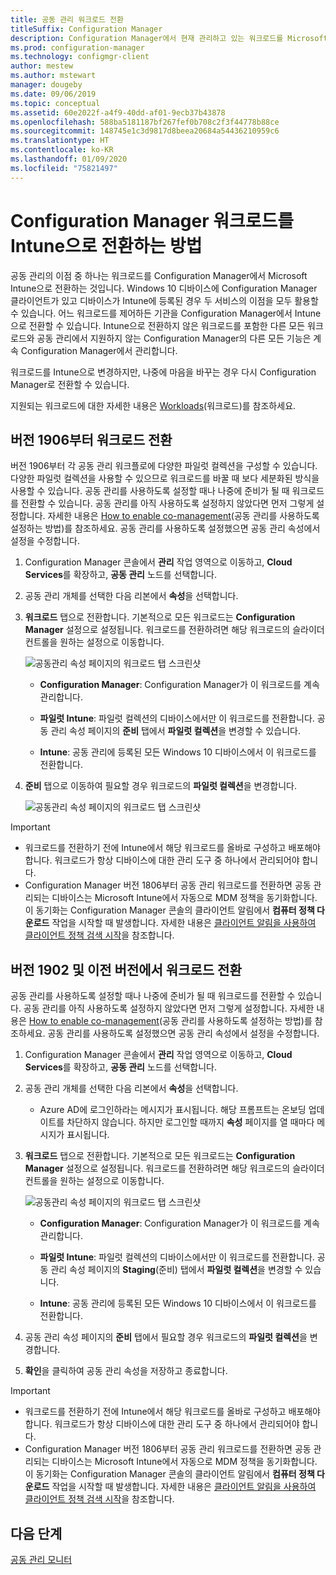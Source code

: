 ```yaml
---
title: 공동 관리 워크로드 전환
titleSuffix: Configuration Manager
description: Configuration Manager에서 현재 관리하고 있는 워크로드를 Microsoft Intune으로 전환하는 방법을 알아봅니다.
ms.prod: configuration-manager
ms.technology: configmgr-client
author: mestew
ms.author: mstewart
manager: dougeby
ms.date: 09/06/2019
ms.topic: conceptual
ms.assetid: 60e2022f-a4f9-40dd-af01-9ecb37b43878
ms.openlocfilehash: 588ba5181187bf267fef0b708c2f3f44778b88ce
ms.sourcegitcommit: 148745e1c3d9817d8beea20684a54436210959c6
ms.translationtype: HT
ms.contentlocale: ko-KR
ms.lasthandoff: 01/09/2020
ms.locfileid: "75821497"
---
```

# <a name="how-to-switch-configuration-manager-workloads-to-intune"></a>Configuration Manager 워크로드를 Intune으로 전환하는 방법

공동 관리의 이점 중 하나는 워크로드를 Configuration Manager에서 Microsoft Intune으로 전환하는 것입니다. Windows 10 디바이스에 Configuration Manager 클라이언트가 있고 디바이스가 Intune에 등록된 경우 두 서비스의 이점을 모두 활용할 수 있습니다. 어느 워크로드를 제어하든 기관을 Configuration Manager에서 Intune으로 전환할 수 있습니다. Intune으로 전환하지 않은 워크로드를 포함한 다른 모든 워크로드와 공동 관리에서 지원하지 않는 Configuration Manager의 다른 모든 기능은 계속 Configuration Manager에서 관리합니다.

워크로드를 Intune으로 변경하지만, 나중에 마음을 바꾸는 경우 다시 Configuration Manager로 전환할 수 있습니다.

지원되는 워크로드에 대한 자세한 내용은 [Workloads](/sccm/comanage/workloads)(워크로드)를 참조하세요.

## <a name="switch-workloads-starting-in-version-1906"></a>버전 1906부터 워크로드 전환
<!--3555750 FKA 1357954 -->
버전 1906부터 각 공동 관리 워크플로에 다양한 파일럿 컬렉션을 구성할 수 있습니다. 다양한 파일럿 컬렉션을 사용할 수 있으므로 워크로드를 바꿀 때 보다 세분화된 방식을 사용할 수 있습니다. 공동 관리를 사용하도록 설정할 때나 나중에 준비가 될 때 워크로드를 전환할 수 있습니다. 공동 관리를 아직 사용하도록 설정하지 않았다면 먼저 그렇게 설정합니다. 자세한 내용은 [How to enable co-management](/sccm/comanage/how-to-enable)(공동 관리를 사용하도록 설정하는 방법)를 참조하세요. 공동 관리를 사용하도록 설정했으면 공동 관리 속성에서 설정을 수정합니다.

1. Configuration Manager 콘솔에서 **관리** 작업 영역으로 이동하고, **Cloud Services**를 확장하고, **공동 관리** 노드를 선택합니다.  
2. 공동 관리 개체를 선택한 다음 리본에서 **속성**을 선택합니다.  
3. **워크로드** 탭으로 전환합니다. 기본적으로 모든 워크로드는 **Configuration Manager** 설정으로 설정됩니다. 워크로드를 전환하려면 해당 워크로드의 슬라이더 컨트롤을 원하는 설정으로 이동합니다.  

    ![공동관리 속성 페이지의 워크로드 탭 스크린샷](media/3555750-co-management-workloads-tab.png)

    - **Configuration Manager**: Configuration Manager가 이 워크로드를 계속 관리합니다.  

    - **파일럿 Intune**: 파일럿 컬렉션의 디바이스에서만 이 워크로드를 전환합니다. 공동 관리 속성 페이지의 **준비** 탭에서 **파일럿 컬렉션**을 변경할 수 있습니다.  

    - **Intune**: 공동 관리에 등록된 모든 Windows 10 디바이스에서 이 워크로드를 전환합니다.  

4. **준비** 탭으로 이동하여 필요할 경우 워크로드의 **파일럿 컬렉션**을 변경합니다.
  
   ![공동관리 속성 페이지의 워크로드 탭 스크린샷](media/3555750-co-management-staging-tab.png)

> [!Important]  
> - 워크로드를 전환하기 전에 Intune에서 해당 워크로드를 올바로 구성하고 배포해야 합니다. 워크로드가 항상 디바이스에 대한 관리 도구 중 하나에서 관리되어야 합니다.
> - Configuration Manager 버전 1806부터 공동 관리 워크로드를 전환하면 공동 관리되는 디바이스는 Microsoft Intune에서 자동으로 MDM 정책을 동기화합니다. 이 동기화는 Configuration Manager 콘솔의 클라이언트 알림에서 **컴퓨터 정책 다운로드** 작업을 시작할 때 발생합니다. 자세한 내용은 [클라이언트 알림을 사용하여 클라이언트 정책 검색 시작](/sccm/core/clients/manage/manage-clients##BKMK_PolicyRetrieval)을 참조합니다. <!--1357377-->

## <a name="switch-workloads-in-version-1902-and-earlier"></a>버전 1902 및 이전 버전에서 워크로드 전환

공동 관리를 사용하도록 설정할 때나 나중에 준비가 될 때 워크로드를 전환할 수 있습니다. 공동 관리를 아직 사용하도록 설정하지 않았다면 먼저 그렇게 설정합니다. 자세한 내용은 [How to enable co-management](/sccm/comanage/how-to-enable)(공동 관리를 사용하도록 설정하는 방법)를 참조하세요. 공동 관리를 사용하도록 설정했으면 공동 관리 속성에서 설정을 수정합니다.

1. Configuration Manager 콘솔에서 **관리** 작업 영역으로 이동하고, **Cloud Services**를 확장하고, **공동 관리** 노드를 선택합니다.  

2. 공동 관리 개체를 선택한 다음 리본에서 **속성**을 선택합니다.
   - Azure AD에 로그인하라는 메시지가 표시됩니다. 해당 프롬프트는 온보딩 업데이트를 차단하지 않습니다. 하지만 로그인할 때까지 **속성** 페이지를 열 때마다 메시지가 표시됩니다.

3. **워크로드** 탭으로 전환합니다. 기본적으로 모든 워크로드는 **Configuration Manager** 설정으로 설정됩니다. 워크로드를 전환하려면 해당 워크로드의 슬라이더 컨트롤을 원하는 설정으로 이동합니다.  

    ![공동관리 속성 페이지의 워크로드 탭 스크린샷](media/properties-workloads.png)

    - **Configuration Manager**: Configuration Manager가 이 워크로드를 계속 관리합니다.  

    - **파일럿 Intune**: 파일럿 컬렉션의 디바이스에서만 이 워크로드를 전환합니다. 공동 관리 속성 페이지의 **Staging**(준비) 탭에서 **파일럿 컬렉션**을 변경할 수 있습니다.  

    - **Intune**: 공동 관리에 등록된 모든 Windows 10 디바이스에서 이 워크로드를 전환합니다.  

4. 공동 관리 속성 페이지의 **준비** 탭에서 필요할 경우 워크로드의 **파일럿 컬렉션**을 변경합니다.

5. **확인**을 클릭하여 공동 관리 속성을 저장하고 종료합니다.

> [!Important]  
> - 워크로드를 전환하기 전에 Intune에서 해당 워크로드를 올바로 구성하고 배포해야 합니다. 워크로드가 항상 디바이스에 대한 관리 도구 중 하나에서 관리되어야 합니다. 
> - Configuration Manager 버전 1806부터 공동 관리 워크로드를 전환하면 공동 관리되는 디바이스는 Microsoft Intune에서 자동으로 MDM 정책을 동기화합니다. 이 동기화는 Configuration Manager 콘솔의 클라이언트 알림에서 **컴퓨터 정책 다운로드** 작업을 시작할 때 발생합니다. 자세한 내용은 [클라이언트 알림을 사용하여 클라이언트 정책 검색 시작](/sccm/core/clients/manage/manage-clients##BKMK_PolicyRetrieval)을 참조합니다. <!--1357377-->

## <a name="next-steps"></a>다음 단계

[공동 관리 모니터](/sccm/comanage/how-to-monitor)
